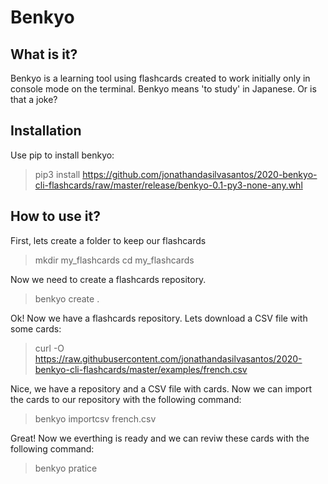 # Benkyo

## What is it?
Benkyo is a learning tool using flashcards created to work initially only in console mode on the terminal.
Benkyo means 'to study' in Japanese. Or is that a joke?

## Installation
Use pip to install benkyo:
> pip3 install https://github.com/jonathandasilvasantos/2020-benkyo-cli-flashcards/raw/master/release/benkyo-0.1-py3-none-any.whl

## How to use it?

First, lets create a folder to keep our flashcards
> mkdir my_flashcards
> cd my_flashcards
>
Now we need to create a flashcards repository.
> benkyo create .

Ok! Now we have a flashcards repository.
Lets download a CSV file with some cards:
> curl -O https://raw.githubusercontent.com/jonathandasilvasantos/2020-benkyo-cli-flashcards/master/examples/french.csv

Nice, we have a repository and a CSV file with cards. Now we can import the cards to our repository with the following command:
> benkyo importcsv french.csv

Great! Now we everthing is ready and we can reviw these cards with the following command:
> benkyo pratice
